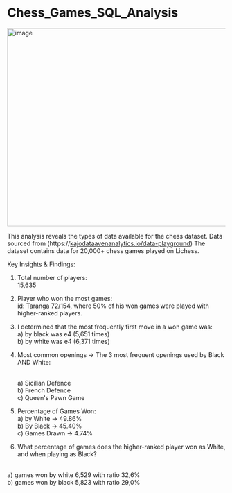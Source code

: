 # Chess_Games_SQL_Analysis
<img width="817" height="457" alt="image" src="https://github.com/user-attachments/assets/d6b8f36d-b848-487b-b1a4-a2e697fecc60" />

This analysis reveals the types of data available for the chess dataset.
Data sourced from (https://[kajodataavenanalytics.io/data-playground](https://kajodata.mailingr.co/dashboard/products/prod_ORUMgGefoYHZVf?tab=resources&resource=a5e217e5-2aee-46c3-9a2e-0937057633e6)) 
The dataset contains data for 20,000+ chess games played on Lichess.

Key Insights & Findings:

1. Total number of players:
<br/> 15,635

2. Player who won the most games:
<br/> id: Taranga 72/154, where 50% of his won games were played with higher-ranked players. 

3. I determined that the most frequently first move in a won game was:
   <br/> a) by black was e4 (5,651 times)
   <br/> b) by white was e4 (6,371 times)


4. Most common openings -> The 3 most frequent openings used by Black AND White:

   <br/>  a) Sicilian Defence
   <br/>  b) French Defence
   <br/>  c) Queen's Pawn Game
  
5.  Percentage of Games Won:
<br/>  a) by White -> 49.86%
<br/>  b) By Black -> 45.40%
<br/>  c) Games Drawn -> 4.74%


6. What percentage of games does the higher-ranked player won as White, and when playing as Black?

<br/>  a) games won by white 6,529 with ratio 32,6%
<br/>  b) games won by black 5,823 with ratio 29,0%
